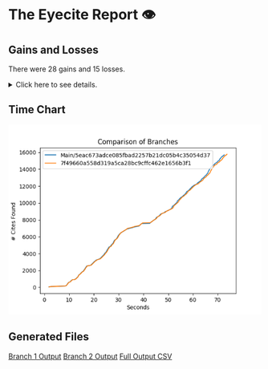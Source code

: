 # The Eyecite Report :eye:



Gains and Losses
---------
There were 28 gains and 15 losses.

<details>
<summary>Click here to see details.</summary>

There were 61 changes so we are only displaying the first 50. You can review the 
entire list by downloading the output.csv file linked above.

|     id     |        Gain       |                     Loss                     |
| ---------- | ----------------- | -------------------------------------------- |
|  5160500   |       Sibley      |                                              |
|  5329531   |                   |             German Savings Bank              |
|  5656104   |        Sime       |                                              |
|  6207147   |     Arrington     |                                              |
|  1917661   |                   |                    Vanner                    |
|  1662392   |                   |                    Belton                    |
|  1744543   |                   | I am not going to let you represent yourself |
|  1804094   |       Mercer      |                                              |
|  1783747   |                   |                  Potters II                  |
|  1783747   |                   |          Parish of East Baton Rouge          |
|  1537257   |                   |                  St. Cloud                   |
|  1717506   |                   |                  Blue Bell                   |
|  1814863   |        Foy        |                                              |
|  1183603   |      Stovall      |                                              |
|  1183603   |       Raine       |                                              |
|  1183603   |      Gilbert      |                                              |
|  1183603   |      Biggers      |                                              |
|  1183603   |       Kirby       |                                              |
|  1183603   |        Wade       |                                              |
|  2357843   |                   |   State ex rel. Utility Consumers Council    |
|  2829730   |    Layne at 405   |                                              |
|  2414924   |                   |                City of Boerne                |
|  2414924   |   Boerne at 2170  |                                              |
|  2414924   |                   |            City of Boerne at 2170            |
|  2496102   |      Waltreus     |                                              |
|  2496102   |       Dixon       |                                              |
|  2427861   |       Harris      |                                              |
|  1431414   |                   |        Memphis Development Foundation        |
|   280035   |       Wright      |                                              |
|   280035   |        Jenks      |                                              |
|   280035   |       Shobe       |                                              |
|   280035   |       Reece       |                                              |
|   280035   |       Weller      |                                              |
|  1961932   |        Gale       |                                              |
|   203607   |                   |           Fustaguio do Nascimento            |
|  1433305   |                   |                   Grayson                    |
|   901384   | Setliff I at ¶ 19 |                                              |
|  1439070   |    Loup-Miller    |                                              |
|  2522309   |      Michael      |                                              |
|  2522309   |      Hudgings     |                                              |
|  6596585   |      Beckwith     |                                              |
|  6776333   |                   |                    Susser                    |
|  7062108   |      Johnson      |                                              |


</details>



Time Chart
---------

![image](https://raw.githubusercontent.com/freelawproject/eyecite/artifacts/241/results/chart.png)


Generated Files
---------

[Branch 1 Output](https://raw.githubusercontent.com/freelawproject/eyecite/artifacts/241/results/5eac673adce085fbad2257b21dc05b4c35054d37.json)
[Branch 2 Output](https://raw.githubusercontent.com/freelawproject/eyecite/artifacts/241/results/7f49660a558d319a5ca28bc9cffc462e1656b3f1.json)
[Full Output CSV ](https://raw.githubusercontent.com/freelawproject/eyecite/artifacts/241/results/output.csv)
